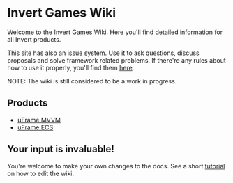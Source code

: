 # Invert Games Wiki

Welcome to the Invert Games Wiki. Here you'll find detailed information for all Invert products.

This site has also an [issue system](https://github.com/InvertGames/uFrame.Documentation/issues). Use it to ask questions, discuss proposals and solve framework related problems. If there're any rules about how to use it properly, you'll find them [here](issues-rules.md).

NOTE: The wiki is still considered to be a work in progress.

## Products

* [uFrame MVVM](uFrameMVVM/pages/home.md)
* [uFrame ECS](uFrameECS/Overview.md)

## Your input is invaluable!

You're welcome to make your own changes to the docs. See a short [tutorial](support/how-to-contribute.md) on how to edit the wiki.
